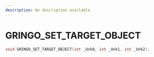 ```yaml
---
description: No description available 
---
```


# GRINGO_SET_TARGET_OBJECT

```cpp
void GRINGO_SET_TARGET_OBJECT(int _Unk0, int _Unk1, int _Unk2);
```